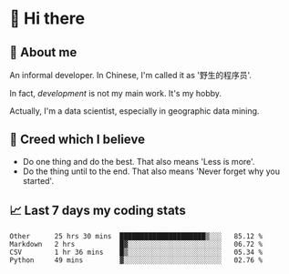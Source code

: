 # 👋 Hi there

## :speech_balloon: About me

An informal developer. In Chinese, I'm called it as '野生的程序员'.

In fact, _development_ is not my main work. It's my hobby.

Actually, I'm a data scientist, especially in geographic data mining.

## :see_no_evil: Creed which I believe

- Do one thing and do the best. That also means 'Less is more'.
- Do the thing until to the end. That also means 'Never forget why you started'.

## :chart_with_upwards_trend: Last 7 days my coding stats

<!--START_SECTION:waka-->
```text
Other      25 hrs 30 mins  █████████████████████▒░░░   85.12 % 
Markdown   2 hrs           █▓░░░░░░░░░░░░░░░░░░░░░░░   06.72 % 
CSV        1 hr 36 mins    █▒░░░░░░░░░░░░░░░░░░░░░░░   05.34 % 
Python     49 mins         ▓░░░░░░░░░░░░░░░░░░░░░░░░   02.76 % 
```
<!--END_SECTION:waka-->
